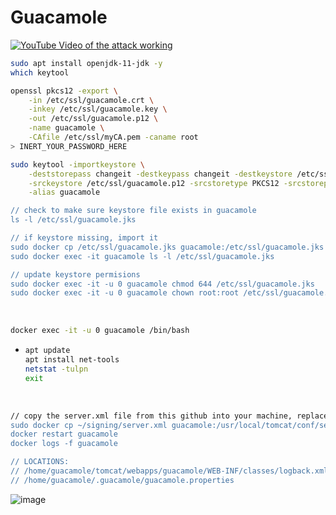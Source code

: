 # Guacamole

[![YouTube Video of the attack working](https://img.youtube.com/vi/T32AdTxmNLg/0.jpg)](https://youtu.be/T32AdTxmNLg)

```bash
sudo apt install openjdk-11-jdk -y
which keytool

openssl pkcs12 -export \
    -in /etc/ssl/guacamole.crt \
    -inkey /etc/ssl/guacamole.key \
    -out /etc/ssl/guacamole.p12 \
    -name guacamole \
    -CAfile /etc/ssl/myCA.pem -caname root
> INERT_YOUR_PASSWORD_HERE

sudo keytool -importkeystore \
    -deststorepass changeit -destkeypass changeit -destkeystore /etc/ssl/guacamole.jks \
    -srckeystore /etc/ssl/guacamole.p12 -srcstoretype PKCS12 -srcstorepass <<INERT_YOUR_PASSWORD_HERE>> \
    -alias guacamole

// check to make sure keystore file exists in guacamole
ls -l /etc/ssl/guacamole.jks

// if keystore missing, import it
sudo docker cp /etc/ssl/guacamole.jks guacamole:/etc/ssl/guacamole.jks
sudo docker exec -it guacamole ls -l /etc/ssl/guacamole.jks

// update keystore permisions
sudo docker exec -it -u 0 guacamole chmod 644 /etc/ssl/guacamole.jks
sudo docker exec -it -u 0 guacamole chown root:root /etc/ssl/guacamole.jks
```

<br>

```bash
docker exec -it -u 0 guacamole /bin/bash
```
* ```bash
  apt update
  apt install net-tools
  netstat -tulpn
  exit
  ```

<br>

```bash
// copy the server.xml file from this github into your machine, replace "~/signing/server.xml" with it's location
sudo docker cp ~/signing/server.xml guacamole:/usr/local/tomcat/conf/server.xml
docker restart guacamole
docker logs -f guacamole

// LOCATIONS:
// /home/guacamole/tomcat/webapps/guacamole/WEB-INF/classes/logback.xml
// /home/guacamole/.guacamole/guacamole.properties
```





![image](https://github.com/user-attachments/assets/fa81fbad-f44e-40cf-9027-5d2ba4e4da59)
